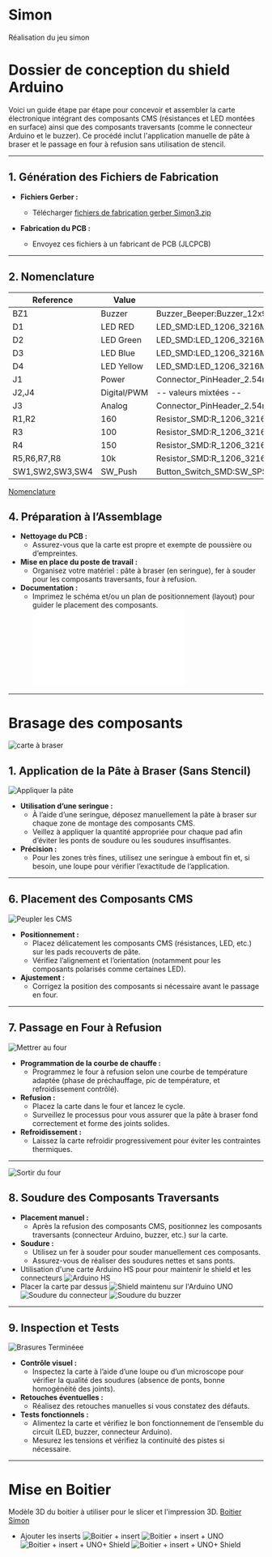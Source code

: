 # Simon
Réalisation du jeu simon 

# Dossier de conception du shield Arduino 


Voici un guide étape par étape pour concevoir et assembler la carte électronique intégrant des composants CMS (résistances et LED montées en surface) ainsi que des composants traversants (comme le connecteur Arduino et le buzzer). Ce procédé inclut l'application manuelle de pâte à braser et le passage en four à refusion sans utilisation de stencil.

---

## 1. Génération des Fichiers de Fabrication
- **Fichiers Gerber :**
  - Télécharger [fichiers de fabrication gerber Simon3.zip](hardware/kicad/simon3/production/simon3.zip)

- **Fabrication du PCB :**
  - Envoyez ces fichiers à un fabricant de PCB (JLCPCB)

---
## 2. Nomenclature 
| Reference         | Value        |  Footprint                                                  | Qty |
|-------------------|--------------|-------------------------------------------------------------|-----|
| BZ1               | Buzzer       | Buzzer_Beeper:Buzzer_12x9.5RM7.6                            | 1   |
| D1                | LED RED      | LED_SMD:LED_1206_3216Metric_Pad1.42x1.75mm_HandSolder       | 1   |
| D2                | LED Green    | LED_SMD:LED_1206_3216Metric_Pad1.42x1.75mm_HandSolder       | 1   |
| D3                | LED Blue     | LED_SMD:LED_1206_3216Metric_Pad1.42x1.75mm_HandSolder       | 1   |
| D4                | LED Yellow   | LED_SMD:LED_1206_3216Metric_Pad1.42x1.75mm_HandSolder       | 1   |
| J1                | Power        | Connector_PinHeader_2.54mm:PinHeader_1x08_P2.54mm_Vertical  | 1   |
| J2,J4             | Digital/PWM  | -- valeurs mixtées --                                       | 2   |
| J3                | Analog       | Connector_PinHeader_2.54mm:PinHeader_1x06_P2.54mm_Vertical  | 1   |
| R1,R2             | 160          | Resistor_SMD:R_1206_3216Metric                              | 2   |
| R3                | 100          | Resistor_SMD:R_1206_3216Metric                              | 1   |
| R4                | 150          | Resistor_SMD:R_1206_3216Metric                              | 1   |
| R5,R6,R7,R8       | 10k          | Resistor_SMD:R_1206_3216Metric                              | 4   |
| SW1,SW2,SW3,SW4   | SW_Push      | Button_Switch_SMD:SW_SPST_TL3342                            | 4   |

[Nomenclature](hardware/kicad/simon3/simon3.csv)

## 4. Préparation à l’Assemblage

- **Nettoyage du PCB :**
  - Assurez-vous que la carte est propre et exempte de poussière ou d’empreintes.
- **Mise en place du poste de travail :**
  - Organisez votre matériel : pâte à braser (en seringue), fer à souder pour les composants traversants, four à refusion.
- **Documentation :**
  - Imprimez le schéma et/ou un plan de positionnement (layout) pour guider le placement des composants.
![Implantation ](hardware/kicad/simon3/implantation.pdf)

---
# Brasage des composants
![carte à braser](images/etape1.jpg) 
## 1. Application de la Pâte à Braser (Sans Stencil)
![Appliquer la pâte](images/etape2.jpg) 

- **Utilisation d’une seringue :**
  - À l’aide d’une seringue, déposez manuellement la pâte à braser sur chaque zone de montage des composants CMS.
  - Veillez à appliquer la quantité appropriée pour chaque pad afin d’éviter les ponts de soudure ou les soudures insuffisantes.
- **Précision :**
  - Pour les zones très fines, utilisez une seringue à embout fin et, si besoin, une loupe pour vérifier l’exactitude de l’application.

---

## 6. Placement des Composants CMS
![Peupler les CMS](images/etape3.jpg)
- **Positionnement :**
  - Placez délicatement les composants CMS (résistances, LED, etc.) sur les pads recouverts de pâte.
  - Vérifiez l’alignement et l’orientation (notamment pour les composants polarisés comme certaines LED).
- **Ajustement :**
  - Corrigez la position des composants si nécessaire avant le passage en four.

---

## 7. Passage en Four à Refusion
![Mettrer au four](images/etape4.jpg)
- **Programmation de la courbe de chauffe :**
  - Programmez le four à refusion selon une courbe de température adaptée (phase de préchauffage, pic de température, et refroidissement contrôlé).
- **Refusion :**
  - Placez la carte dans le four et lancez le cycle.
  - Surveillez le processus pour vous assurer que la pâte à braser fond correctement et forme des joints solides.
- **Refroidissement :**
  - Laissez la carte refroidir progressivement pour éviter les contraintes thermiques.

---
![Sortir du four](images/etape5.jpg)

## 8. Soudure des Composants Traversants

- **Placement manuel :**
  - Après la refusion des composants CMS, positionnez les composants traversants (connecteur Arduino, buzzer, etc.) sur la carte.
- **Soudure :**
  - Utilisez un fer à souder pour souder manuellement ces composants.
  - Assurez-vous de réaliser des soudures nettes et sans ponts.
- Utilisation d'une carte Arduino HS pour pour maintenir le shield et les connecteurs 
![Arduino HS](images/etape6.jpg)
- Placer la carte par dessus 
![Shield maintenu sur l'Arduino UNO](images/etape7.jpg)
![Soudure du connecteur](images/etape8.jpg)
![Soudure du buzzer](images/etape9.jpg)


---

## 9. Inspection et Tests

![Brasures Terminéee](images/etape10.jpg)
- **Contrôle visuel :**
  - Inspectez la carte à l’aide d’une loupe ou d’un microscope pour vérifier la qualité des soudures (absence de ponts, bonne homogénéité des joints).
- **Retouches éventuelles :**
  - Réalisez des retouches manuelles si vous constatez des défauts.
- **Tests fonctionnels :**
  - Alimentez la carte et vérifiez le bon fonctionnement de l’ensemble du circuit (LED, buzzer, connecteur Arduino).
  - Mesurez les tensions et vérifiez la continuité des pistes si nécessaire.

---


# Mise en Boitier

Modèle 3D du boitier à utiliser pour le slicer et l'impression 3D.
[Boitier Simon](hardware/Boitier/simon_box_2-MainBox.stl)
- Ajouter les inserts
![Boitier + insert](/images/etape11.png)
![Boitier + insert + UNO](/images/etape12.png)
![Boitier + insert + UNO+ Shield](/images/etape13.png)
![Boitier + insert + UNO+ Shield](/images/etape14.png)

